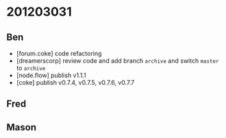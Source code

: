 # 201203031

## Ben
- [forum.coke] code refactoring
- [dreamerscorp] review code and add branch `archive` and switch `master` to `archive`
- [node.flow] publish v1.1.1
- [coke] publish v0.7.4, v0.7.5, v0.7.6, v0.7.7



## Fred



## Mason